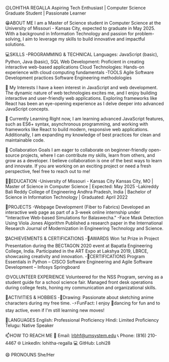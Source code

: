 😉LOHITHA REGALLA
Aspiring Tech Enthusiast | Computer Science Graduate Student | Passionate Learner

😁ABOUT ME
I am a Master of Science student in Computer Science at the University of Missouri - Kansas City, expected to graduate in May 2025. With a background in Information Technology and passion for problem-solving, I aim to leverage my skills to build innovative and impactful solutions.

💻SKILLS
-PROGRAMMING & TECHNICAL
Languages: JavaScript (basic), Python, Java (basic), SQL
Web Development: Proficient in creating interactive web-based applications
Cloud Technologies: Hands-on experience with cloud computing fundamentals
-TOOLS
Agile Software Development practices
Software Engineering methodologies

👀 My Interests
I have a keen interest in JavaScript and web development. The dynamic nature of web technologies excites me, and I enjoy building interactive and user-friendly web applications. Exploring frameworks like React has been an eye-opening experience as I delve deeper into advanced JavaScript concepts.

🌱 Currently Learning
Right now, I am learning advanced JavaScript features, such as ES6+ syntax, asynchronous programming, and working with frameworks like React to build modern, responsive web applications. Additionally, I am expanding my knowledge of best practices for clean and maintainable code.

💞️ Collaboration Goals
I am eager to collaborate on beginner-friendly open-source projects, where I can contribute my skills, learn from others, and grow as a developer. I believe collaboration is one of the best ways to learn and innovate. If you are working on an exciting project or need a fresh perspective, feel free to reach out to me!

👩‍🎓EDUCATION
-University of Missouri - Kansas City
Kansas City, MO | Master of Science in Computer Science | Expected: May 2025
-Lakireddy Bali Reddy College of Engineering
Andhra Pradesh, India | Bachelor of Science in Information Technology | Graduated: April 2022

🥸PROJECTS
-Webpage Development (Fiber to Fabrics)
Developed an interactive web page as part of a 3-week online internship under "Interactive Web-based Simulations for Balaswecha."
-Face Mask Detection Using Viola Jones Algorithm
Published a research paper in the International Research Journal of Modernization in Engineering Technology and Science.

🎖️ACHIEVEMENTS & CERTIFICATIONS
-🥳AWARDS
Won 1st Prize in Project Presentation during the BECTAGON 2020 event at Bapatla Engineering College, India.
Participated in the ART Expo at Lakshya 2019, LBRCE, showcasing creativity and innovation.
-📄CERTIFICATIONS
Program Essentials in Python – CISCO
Software Engineering and Agile Software Development – Infosys Springboard

😊VOLUNTEER EXPERIENCE
Volunteered for the NSS Program, serving as a student guide for a school science fair.
Managed front desk operations during college fests, honing my communication and organizational skills.

🧩ACTIVITIES & HOBBIES
-🎨Drawing: Passionate about sketching anime characters during my free time.
-⚡️FunFact: I enjoy 💃dancing for fun and to stay active, even if I'm still learning new moves!


🤟LANGUAGES
English: Professional Proficiency
Hindi: Limited Proficiency
Telugu: Native Speaker

📫HOW TO REACH ME
📧 Email: lrbhf@umsystem.edu
📞 Phone: (816) 210-4467
🌐 LinkedIn: lohitha-regalla
💻 GitHub: Lohi28

😄 PRONOUNS
She/Her


<!---
Lohi28/Lohi28 is a ✨ special ✨ repository because its `README.md` (this file) appears on your GitHub profile.
You can click the Preview link to take a look at your changes.
--->
